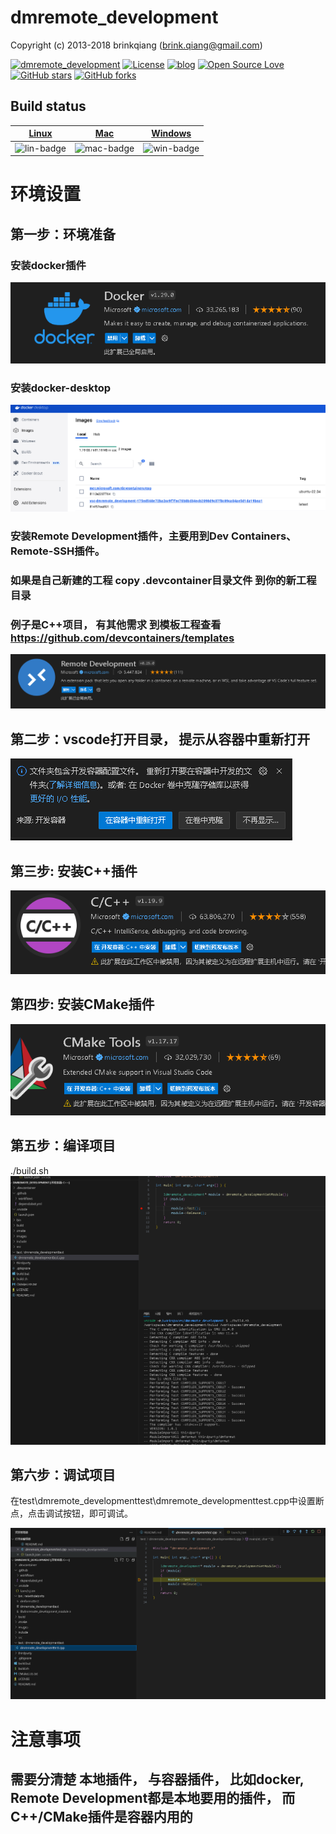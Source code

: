 # dmremote_development

Copyright (c) 2013-2018 brinkqiang (brink.qiang@gmail.com)

[![dmremote_development](https://img.shields.io/badge/brinkqiang-dmremote_development-blue.svg?style=flat-square)](https://github.com/brinkqiang/dmremote_development)
[![License](https://img.shields.io/badge/license-MIT-brightgreen.svg)](https://github.com/brinkqiang/dmremote_development/blob/master/LICENSE)
[![blog](https://img.shields.io/badge/Author-Blog-7AD6FD.svg)](https://brinkqiang.github.io/)
[![Open Source Love](https://badges.frapsoft.com/os/v3/open-source.png)](https://github.com/brinkqiang)
[![GitHub stars](https://img.shields.io/github/stars/brinkqiang/dmremote_development.svg?label=Stars)](https://github.com/brinkqiang/dmremote_development) 
[![GitHub forks](https://img.shields.io/github/forks/brinkqiang/dmremote_development.svg?label=Fork)](https://github.com/brinkqiang/dmremote_development)

## Build status
| [Linux][lin-link] | [Mac][mac-link] | [Windows][win-link] |
| :---------------: | :----------------: | :-----------------: |
| ![lin-badge]      | ![mac-badge]       | ![win-badge]        |

[lin-badge]: https://github.com/brinkqiang/dmremote_development/workflows/linux/badge.svg "linux build status"
[lin-link]:  https://github.com/brinkqiang/dmremote_development/actions/workflows/linux.yml "linux build status"
[mac-badge]: https://github.com/brinkqiang/dmremote_development/workflows/mac/badge.svg "mac build status"
[mac-link]:  https://github.com/brinkqiang/dmremote_development/actions/workflows/mac.yml "mac build status"
[win-badge]: https://github.com/brinkqiang/dmremote_development/workflows/win/badge.svg "win build status"
[win-link]:  https://github.com/brinkqiang/dmremote_development/actions/workflows/win.yml "win build status"

# 环境设置

## 第一步：环境准备

### 安装docker插件
![Mobile Preview](/images/docker.png)

### 安装docker-desktop
![Mobile Preview](/images/docker-desktop.png)

### 安装Remote Development插件，主要用到Dev Containers、Remote-SSH插件。

### 如果是自己新建的工程 copy .devcontainer目录文件 到你的新工程目录
### 例子是C++项目， 有其他需求 到模板工程查看 https://github.com/devcontainers/templates
![Mobile Preview](/images/remote-development.png)

## 第二步：vscode打开目录， 提示从容器中重新打开
![Mobile Preview](/images/open-with-docker.png)

## 第三步: 安装C++插件
![Mobile Preview](/images/c++.png)

## 第四步: 安装CMake插件
![Mobile Preview](/images/cmake.png)

## 第五步：编译项目
./build.sh
![Mobile Preview](/images/build.png)

## 第六步：调试项目
在test\dmremote_developmenttest\dmremote_developmenttest.cpp中设置断点，点击调试按钮，即可调试。

![Mobile Preview](/images/debug.png)


# 注意事项

## 需要分清楚 本地插件， 与容器插件， 比如docker, Remote Development都是本地要用的插件， 而C++/CMake插件是容器内用的